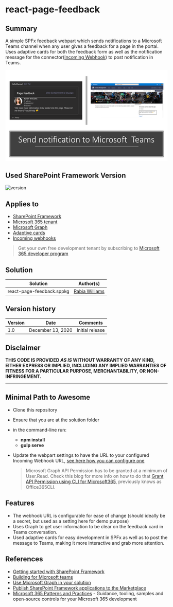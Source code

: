 # react-page-feedback

## Summary

A simple SPFx feedback webpart which sends notifications to a Microsoft Teams channel when any user gives a feedback for a page in the portal.
Uses adaptive cards for both the feedback form as well as the notification message for the connector([Incoming Webhook](https://docs.microsoft.com/en-us/microsoftteams/platform/webhooks-and-connectors/how-to/add-incoming-webhook?WT.mc_id=m365-11878-rwilliams)) to post notification in Teams.

![main-image](./assets/main.png)

## Used SharePoint Framework Version

![version](https://img.shields.io/badge/version-1.11-green.svg)

## Applies to

- [SharePoint Framework](https://aka.ms/spfx)
- [Microsoft 365 tenant](https://docs.microsoft.com/en-us/sharepoint/dev/spfx/set-up-your-developer-tenant?WT.mc_id=m365-11878-rwilliams)
- [Microsoft Graph]()
- [Adaptive cards](adaptivecards.io)
- [Incoming webhooks](https://docs.microsoft.com/en-us/microsoftteams/platform/webhooks-and-connectors/how-to/add-incoming-webhook?WT.mc_id=m365-11878-rwilliams)

> Get your own free development tenant by subscribing to [Microsoft 365 developer program](https://developer.microsoft.com/en-us/microsoft-365/dev-program?WT.mc_id=m365-11878-rwilliams)


## Solution

Solution|Author(s)
--------|---------
react-page-feedback.sppkg | [Rabia Williams](https://twitter.com/williamsrabia)

## Version history

Version|Date|Comments
-------|----|--------
1.0|December 13, 2020|Initial release

## Disclaimer

**THIS CODE IS PROVIDED *AS IS* WITHOUT WARRANTY OF ANY KIND, EITHER EXPRESS OR IMPLIED, INCLUDING ANY IMPLIED WARRANTIES OF FITNESS FOR A PARTICULAR PURPOSE, MERCHANTABILITY, OR NON-INFRINGEMENT.**

---

## Minimal Path to Awesome

- Clone this repository
- Ensure that you are at the solution folder
- in the command-line run:
  - **npm install**
  - **gulp serve**
- Update the webpart settings to have the URL to your configured Incoming Webhook URL, [see here how you can configure one](https://docs.microsoft.com/en-us/microsoftteams/platform/webhooks-and-connectors/how-to/add-incoming-webhook?WT.mc_id=m365-11878-rwilliams)

  > Microsoft Graph API  Permission has to be granted at a minimum of User.Read. Check this blog for more info on how to do that [Grant API Permission using CLI for Microsoft365](https://blog.mastykarz.nl/grant-api-permissions-office-365-cli/), previously knows as Office365CLI.


## Features

- The webhook URL is configurable for ease of change (should ideally be a secret, but used as a setting here for demo purpose)
- Uses Graph to get user information to be clear on the feedback card in Teams conversation.
- Used adaptive cards for easy development in SPFx as well as to post the message to Teams, making it more interactive and grab more attention.

## References

- [Getting started with SharePoint Framework](https://docs.microsoft.com/en-us/sharepoint/dev/spfx/set-up-your-developer-tenant?WT.mc_id=m365-11878-rwilliams)
- [Building for Microsoft teams](https://docs.microsoft.com/en-us/sharepoint/dev/spfx/build-for-teams-overview?WT.mc_id=m365-11878-rwilliams)
- [Use Microsoft Graph in your solution](https://docs.microsoft.com/en-us/sharepoint/dev/spfx/web-parts/get-started/using-microsoft-graph-apis?WT.mc_id=m365-11878-rwilliams)
- [Publish SharePoint Framework applications to the Marketplace](https://docs.microsoft.com/en-us/sharepoint/dev/spfx/publish-to-marketplace-overview?WT.mc_id=m365-11878-rwilliams)
- [Microsoft 365 Patterns and Practices](https://aka.ms/m365pnp) - Guidance, tooling, samples and open-source controls for your Microsoft 365 development
